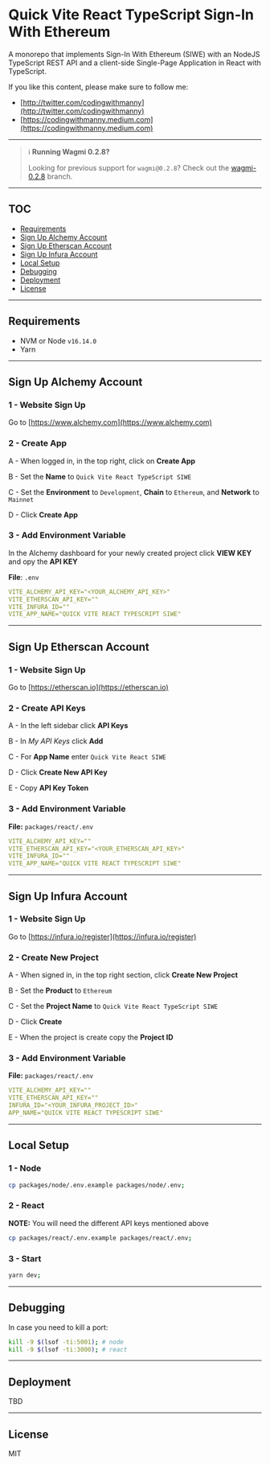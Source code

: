 # Quick Vite React TypeScript Sign-In With Ethereum

A monorepo that implements Sign-In With Ethereum (SIWE) with an NodeJS TypeScript REST API and a client-side Single-Page Application in React with TypeScript.

If you like this content, please make sure to follow me:

- [http://twitter.com/codingwithmanny](http://twitter.com/codingwithmanny)
- [https://codingwithmanny.medium.com](https://codingwithmanny.medium.com)

---

> ℹ️ **Running Wagmi 0.2.8?**
>
> Looking for previous support for `wagmi@0.2.8`?
> Check out the [wagmi-0.2.8](/codingwithmanny/quick-vite-react-ts-siwe/tree/wagmi-0.2.8) branch.

---

## TOC

- [Requirements](#Requirements)
- [Sign Up Alchemy Account](#Sign-Up-Alchemy-Account)
- [Sign Up Etherscan Account](#Sign-Up-Etherscan-Account)
- [Sign Up Infura Account](#Sign-Up-Infura-Account)
- [Local Setup](#Sign-Up-Infura-Account)
- [Debugging](#Debugging)
- [Deployment](#Deployment)
- [License](#License)

---

## Requirements

- NVM or Node `v16.14.0`
- Yarn

---

## Sign Up Alchemy Account

### 1 - Website Sign Up

Go to [https://www.alchemy.com](https://www.alchemy.com)

### 2 - Create App

A - When logged in, in the top right, click on **Create App**

B - Set the **Name** to `Quick Vite React TypeScript SIWE`

C - Set the **Environment** to `Development`, **Chain** to `Ethereum`, and **Network** to `Mainnet`

D - Click **Create App**

### 3 - Add Environment Variable

In the Alchemy dashboard for your newly created project click **VIEW KEY** and opy the **API KEY**

**File**: `.env`

```yaml
VITE_ALCHEMY_API_KEY="<YOUR_ALCHEMY_API_KEY>"
VITE_ETHERSCAN_API_KEY=""
VITE_INFURA_ID=""
VITE_APP_NAME="QUICK VITE REACT TYPESCRIPT SIWE"
```

---

## Sign Up Etherscan Account

### 1 - Website Sign Up

Go to [https://etherscan.io](https://etherscan.io)

### 2 - Create API Keys

A - In the left sidebar click **API Keys**

B - In _My API Keys_ click **Add**

C - For **App Name** enter `Quick Vite React SIWE`

D - Click **Create New API Key**

E - Copy **API Key Token**

### 3 - Add Environment Variable

**File:** `packages/react/.env`

```yaml
VITE_ALCHEMY_API_KEY=""
VITE_ETHERSCAN_API_KEY="<YOUR_ETHERSCAN_API_KEY>"
VITE_INFURA_ID=""
VITE_APP_NAME="QUICK VITE REACT TYPESCRIPT SIWE"
```

---

## Sign Up Infura Account

### 1 - Website Sign Up

Go to [https://infura.io/register](https://infura.io/register)

### 2 - Create New Project

A - When signed in, in the top right section, click **Create New Project**

B - Set the **Product** to `Ethereum`

C - Set the **Project Name** to `Quick Vite React TypeScript SIWE`

D - Click **Create**

E - When the project is create copy the **Project ID**

### 3 - Add Environment Variable

**File:** `packages/react/.env`

```yaml
VITE_ALCHEMY_API_KEY=""
VITE_ETHERSCAN_API_KEY=""
INFURA_ID="<YOUR_INFURA_PROJECT_ID>"
APP_NAME="QUICK VITE REACT TYPESCRIPT SIWE"
```

---

## Local Setup

### 1 - Node

```bash
cp packages/node/.env.example packages/node/.env;
```

### 2 - React

**NOTE:** You will need the different API keys mentioned above

```bash
cp packages/react/.env.example packages/react/.env;
```

### 3 - Start

```bash
yarn dev;
```

---

## Debugging

In case you need to kill a port:

```bash
kill -9 $(lsof -ti:5001); # node
kill -9 $(lsof -ti:3000); # react
```

---

## Deployment

TBD

---

## License

MIT
